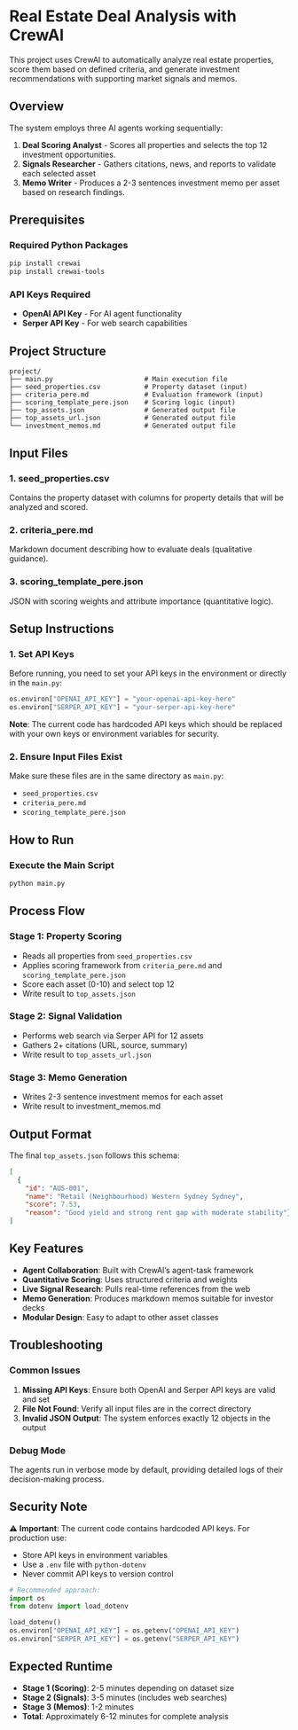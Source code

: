 # Real Estate Deal Analysis with CrewAI

This project uses CrewAI to automatically analyze real estate properties, score them based on defined criteria, and generate investment recommendations with supporting market signals and memos.

## Overview

The system employs three AI agents working sequentially:
1. **Deal Scoring Analyst** -    Scores all properties and selects the top 12 investment opportunities.
2. **Signals Researcher** - Gathers citations, news, and reports to validate each selected asset
3. **Memo Writer** - Produces a 2-3 sentences investment memo per asset based on research findings.

## Prerequisites

### Required Python Packages
```bash
pip install crewai
pip install crewai-tools
```

### API Keys Required
- **OpenAI API Key** - For AI agent functionality
- **Serper API Key** - For web search capabilities

## Project Structure

```
project/
├── main.py                       # Main execution file
├── seed_properties.csv           # Property dataset (input)
├── criteria_pere.md              # Evaluation framework (input)
├── scoring_template_pere.json    # Scoring logic (input)
├── top_assets.json               # Generated output file
├── top_assets_url.json           # Generated output file
└── investment_memos.md           # Generated output file

```

## Input Files

### 1. seed_properties.csv
Contains the property dataset with columns for property details that will be analyzed and scored.

### 2. criteria_pere.md
Markdown document describing how to evaluate deals (qualitative guidance).

### 3. scoring_template_pere.json
JSON with scoring weights and attribute importance (quantitative logic).

## Setup Instructions

### 1. Set API Keys
Before running, you need to set your API keys in the environment or directly in the `main.py`:

```python
os.environ["OPENAI_API_KEY"] = "your-openai-api-key-here"
os.environ["SERPER_API_KEY"] = "your-serper-api-key-here"
```

**Note**: The current code has hardcoded API keys which should be replaced with your own keys or environment variables for security.

### 2. Ensure Input Files Exist
Make sure these files are in the same directory as `main.py`:
- `seed_properties.csv`
- `criteria_pere.md`
- `scoring_template_pere.json`

## How to Run

### Execute the Main Script
```bash
python main.py
```

## Process Flow

### Stage 1: Property Scoring
- Reads all properties from `seed_properties.csv`
- Applies scoring framework from `criteria_pere.md` and `scoring_template_pere.json`
- Score each asset (0-10) and select top 12
- Write result to `top_assets.json`

### Stage 2: Signal Validation
- Performs web search via Serper API for 12 assets
- Gathers 2+ citations (URL, source, summary)
- Write result to `top_assets_url.json`

### Stage 3: Memo Generation
- Writes 2-3 sentence investment memos for each asset
- Write result to investment_memos.md

## Output Format

The final `top_assets.json` follows this schema:

```json
[
  {
    "id": "AUS-001", 
    "name": "Retail (Neighbourhood) Western Sydney Sydney", 
    "score": 7.53, 
    "reason": "Good yield and strong rent gap with moderate stability"}
]
```

## Key Features

- **Agent Collaboration**: Built with CrewAI’s agent-task framework
- **Quantitative Scoring**: Uses structured criteria and weights
- **Live Signal Research**: Pulls real-time references from the web
- **Memo Generation**: Produces markdown memos suitable for investor decks
- **Modular Design**: Easy to adapt to other asset classes

## Troubleshooting

### Common Issues

1. **Missing API Keys**: Ensure both OpenAI and Serper API keys are valid and set
2. **File Not Found**: Verify all input files are in the correct directory
3. **Invalid JSON Output**: The system enforces exactly 12 objects in the output

### Debug Mode
The agents run in verbose mode by default, providing detailed logs of their decision-making process.

## Security Note

⚠️ **Important**: The current code contains hardcoded API keys. For production use:
- Store API keys in environment variables
- Use a `.env` file with `python-dotenv`
- Never commit API keys to version control

```python
# Recommended approach:
import os
from dotenv import load_dotenv

load_dotenv()
os.environ["OPENAI_API_KEY"] = os.getenv("OPENAI_API_KEY")
os.environ["SERPER_API_KEY"] = os.getenv("SERPER_API_KEY")
```

## Expected Runtime

- **Stage 1 (Scoring)**: 2-5 minutes depending on dataset size
- **Stage 2 (Signals)**: 3-5 minutes (includes web searches)
- **Stage 3 (Memos)**: 1-2 minutes
- **Total**: Approximately 6-12 minutes for complete analysis